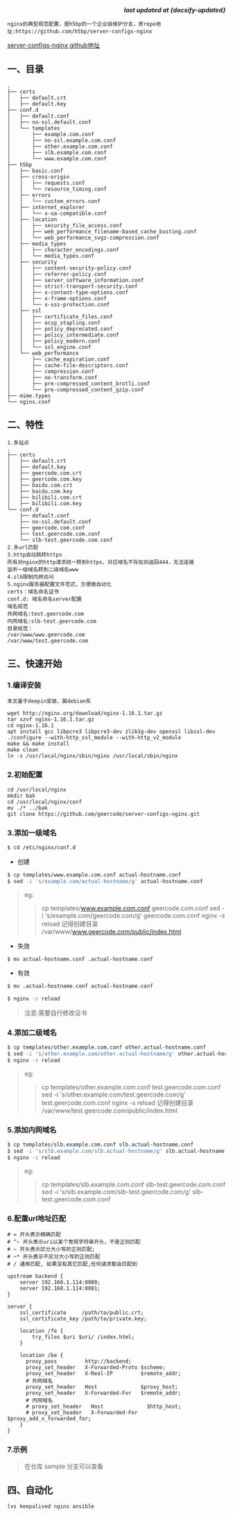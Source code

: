 <p align="right"><b><em>last updated at {docsify-updated}</em></b></p>

```
nginx的典型规范配置，是h5bp的一个企业级维护分支，原repo地址:https://github.com/h5bp/server-configs-nginx
```

[server-configs-nginx github地址](https://github.com/geercode/server-configs-nginx)

## 一、目录

```
.
├── certs
│   ├── default.crt
│   ├── default.key
├── conf.d
│   ├── default.conf
│   ├── no-ssl.default.conf
│   └── templates
│       ├── example.com.conf
│       ├── no-ssl.example.com.conf
│       ├── other.example.com.conf
│       ├── slb.example.com.conf
│       └── www.example.com.conf
├── h5bp
│   ├── basic.conf
│   ├── cross-origin
│   │   ├── requests.conf
│   │   └── resource_timing.conf
│   ├── errors
│   │   └── custom_errors.conf
│   ├── internet_explorer
│   │   └── x-ua-compatible.conf
│   ├── location
│   │   ├── security_file_access.conf
│   │   ├── web_performance_filename-based_cache_busting.conf
│   │   └── web_performance_svgz-compression.conf
│   ├── media_types
│   │   ├── character_encodings.conf
│   │   └── media_types.conf
│   ├── security
│   │   ├── content-security-policy.conf
│   │   ├── referrer-policy.conf
│   │   ├── server_software_information.conf
│   │   ├── strict-transport-security.conf
│   │   ├── x-content-type-options.conf
│   │   ├── x-frame-options.conf
│   │   └── x-xss-protection.conf
│   ├── ssl
│   │   ├── certificate_files.conf
│   │   ├── ocsp_stapling.conf
│   │   ├── policy_deprecated.conf
│   │   ├── policy_intermediate.conf
│   │   ├── policy_modern.conf
│   │   └── ssl_engine.conf
│   └── web_performance
│       ├── cache_expiration.conf
│       ├── cache-file-descriptors.conf
│       ├── compression.conf
│       ├── no-transform.conf
│       ├── pre-compressed_content_brotli.conf
│       └── pre-compressed_content_gzip.conf
├── mime.types
└── nginx.conf
```

## 二、特性

```
1.多站点
.
├── certs
│   ├── default.crt
│   ├── default.key
│   ├── geercode.com.crt
│   ├── geercode.com.key
│   ├── baidu.com.crt
│   ├── baidu.com.key
│   ├── bilibili.com.crt
│   ├── bilibili.com.key
└── conf.d
    ├── default.conf
    ├── no-ssl.default.conf
    ├── geercode.com.conf
    ├── test.geercode.com.conf
    └── slb-test.geercode.com.conf
2.多url匹配
3.http自动跳转https
所有对nginx的http请求统一转到https，对应域名不存在则返回444，无法连接
监听一级域名转到二级域名www
4.slb限制内网访问
5.nginx服务器配置文件范式，方便做自动化
certs：域名命名证书
conf.d: 域名命名server配置
域名规范
外网域名:test.geercode.com
内网域名:slb-test.geercode.com
目录规范：
/var/www/www.geercode.com
/var/www/test.geercode.com
```

## 三、快速开始

### 1.编译安装

```
本文基于deepin安装，属debian系

wget http://nginx.org/download/nginx-1.16.1.tar.gz
tar xzvf nginx-1.16.1.tar.gz
cd nginx-1.16.1
apt install gcc libpcre3 libpcre3-dev zlib1g-dev openssl libssl-dev
./configure --with-http_ssl_module --with-http_v2_module
make && make install
make clean
ln -s /usr/local/nginx/sbin/nginx /usr/local/sbin/nginx
```

### 2.初始配置

```
cd /usr/local/nginx
mkdir bak
cd /usr/local/nginx/conf
mv ./* ../bak
git clone https://github.com/geercode/server-configs-nginx.git
```

### 3.添加一级域名

```bash
$ cd /etc/nginx/conf.d
```

* 创建
```bash
$ cp templates/www.example.com.conf actual-hostname.conf
$ sed -i 's/example.com/actual-hostname/g' actual-hostname.conf
```

> eg:
>> cp templates/www.example.com.conf geercode.com.conf
>> sed -i 's/example.com/geercode.com/g' geercode.com.conf
>> nginx -s reload
>> 记得创建目录 /var/www/www.geercode.com/public/index.html

* 失效
```bash
$ mv actual-hostname.conf .actual-hostname.conf
```

* 有效
```bash
$ mv .actual-hostname.conf actual-hostname.conf
```

```bash
$ nginx -s reload
```

> 注意:需要自行修改证书

### 4.添加二级域名

```bash
$ cp templates/other.example.com.conf other.actual-hostname.conf
$ sed -i 's/other.example.com/other.actual-hostname/g' other.actual-hostname.conf
$ nginx -s reload
```

> eg:
>> cp templates/other.example.com.conf test.geercode.com.conf
>> sed -i 's/other.example.com/test.geercode.com/g' test.geercode.com.conf
>> nginx -s reload
>> 记得创建目录 /var/www/test.geercode.com/public/index.html

### 5.添加内网域名

```bash
$ cp templates/slb.example.com.conf slb.actual-hostname.conf
$ sed -i 's/slb.example.com/slb.actual-hostname/g' slb.actual-hostname.conf
$ nginx -s reload
```
> eg:
>> cp templates/slb.example.com.conf slb-test.geercode.com.conf
>> sed -i 's/slb.example.com/slb-test.geercode.com/g' slb-test.geercode.com.conf 

### 6.配置url地址匹配

```
# = 开头表示精确匹配
# ^~ 开头表示uri以某个常规字符串开头，不是正则匹配
# ~ 开头表示区分大小写的正则匹配;
# ~* 开头表示不区分大小写的正则匹配
# / 通用匹配, 如果没有其它匹配,任何请求都会匹配到

upstream backend {
	server 192.168.1.114:8080;
	server 192.168.1.114:8081;
}

server {
    ssl_certificate     /path/to/public.crt;
    ssl_certificate_key /path/to/private.key;
    
    location /fe {
        try_files $uri $uri/ /index.html;
    }
    
    location /be {
      proxy_pass         http://backend;
      proxy_set_header   X-Forwarded-Proto $scheme;
      proxy_set_header   X-Real-IP         $remote_addr;
      # 外网域名
      proxy_set_header   Host              $proxy_host;
      proxy_set_header   X-Forwarded-For   $remote_addr;
      # 内网域名
      # proxy_set_header   Host              $http_host;
      # proxy_set_header   X-Forwarded-For   $proxy_add_x_forwarded_for;
    }
}
```

### 7.示例

> 在仓库 sample 分支可以查看

## 四、自动化

```
lvs keepalived nginx ansible
```
